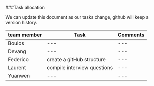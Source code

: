 ###Task allocation

We can update this document as our tasks change, github will keep a version history.

|team member|Task|Comments|
|---------|--------|--------|
|Boulos|---|---|
|Devang|---|---|
|Federico|create a gitHub structure|---|
|Laurent|compile interview questions|---|
|Yuanwen|---|---|
